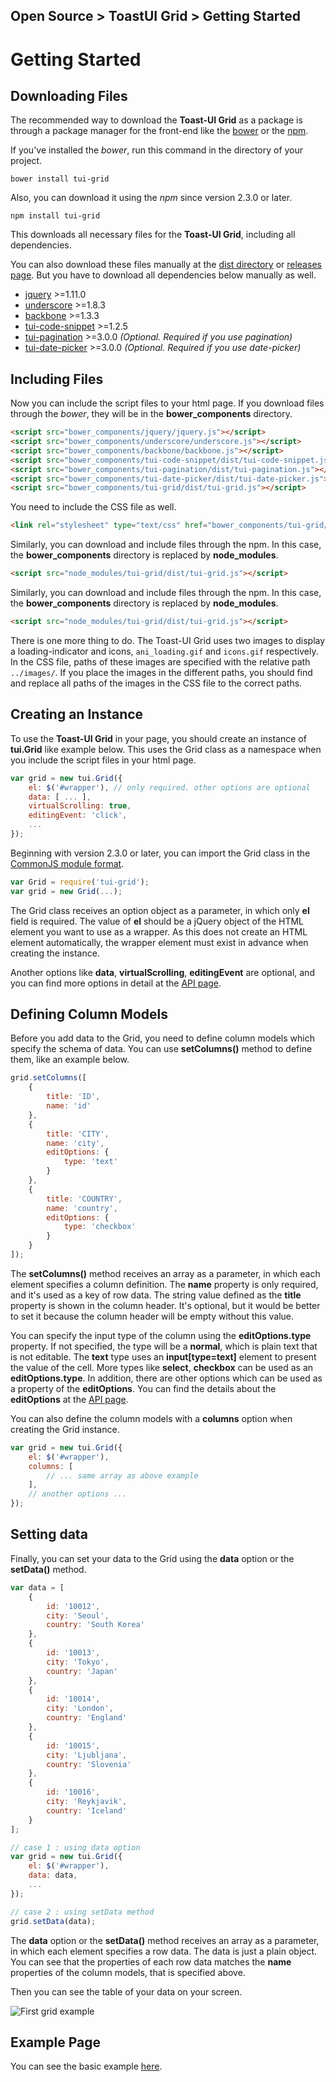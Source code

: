 ## Open Source > ToastUI Grid > Getting Started

# Getting Started

## Downloading Files

The recommended way to download the **Toast-UI Grid** as a package is through a package manager for the front-end like the [bower](http://bower.io) or the [npm](https://www.npmjs.com/).

If you've installed the *bower*, run this command in the directory of your project.

```
bower install tui-grid
```

Also, you can download it using the *npm* since version 2.3.0 or later.

```
npm install tui-grid
```

This downloads all necessary files for the **Toast-UI Grid**, including all dependencies.

You can also download these files manually at the [dist directory](https://github.com/nhnent/tui.grid/tree/production/dist) or [releases page](https://github.com/nhnent/tui.grid/releases). But you have to download all dependencies below manually as well.

- [jquery](https://jquery.com/) >=1.11.0
- [underscore](http://underscorejs.org/) >=1.8.3
- [backbone](http://backbonejs.org/) >=1.3.3
- [tui-code-snippet](https://github.com/nhnent/tui.code-snippett) >=1.2.5
- [tui-pagination](https://github.com/nhnent/tui.pagination) >=3.0.0 *(Optional. Required if you use pagination)*
- [tui-date-picker](https://github.com/nhnent/tui.date-picker) >=3.0.0 *(Optional. Required if you use date-picker)*


## Including Files

Now you can include the script files to your html page. If you download files through the *bower*, they will be in the **bower_components** directory.

```html
<script src="bower_components/jquery/jquery.js"></script>
<script src="bower_components/underscore/underscore.js"></script>
<script src="bower_components/backbone/backbone.js"></script>
<script src="bower_components/tui-code-snippet/dist/tui-code-snippet.js"></script>
<script src="bower_components/tui-pagination/dist/tui-pagination.js"></script>
<script src="bower_components/tui-date-picker/dist/tui-date-picker.js"></script>
<script src="bower_components/tui-grid/dist/tui-grid.js"></script>
```

You need to include the CSS file as well.

```html
<link rel="stylesheet" type="text/css" href="bower_components/tui-grid/dist/tui-grid.css" />
```

Similarly, you can download and include files through the npm. In this case, the **bower_components** directory is replaced by **node_modules**.

```html
<script src="node_modules/tui-grid/dist/tui-grid.js"></script>
```

Similarly, you can download and include files through the npm. In this case, the **bower_components** directory is replaced by **node_modules**.

```html
<script src="node_modules/tui-grid/dist/tui-grid.js"></script>
```

There is one more thing to do. The Toast-UI Grid uses two images to display a loading-indicator and icons, `ani_loading.gif` and `icons.gif` respectively. In the CSS file, paths of these images are specified with the relative path `../images/`. If you place the images in the different paths, you should find and replace all paths of the images in the CSS file to the correct paths.

## Creating an Instance

To use the **Toast-UI Grid** in your page, you should create an instance of **tui.Grid** like example below.
This uses the Grid class as a namespace when you include the script files in your html page.

```javascript
var grid = new tui.Grid({
    el: $('#wrapper'), // only required. other options are optional
    data: [ ... ],
    virtualScrolling: true,
    editingEvent: 'click',
    ...
});
```

Beginning with version 2.3.0 or later, you can import the Grid class in the [CommonJS module format](https://webpack.js.org/api/module-methods/#commonjs).

```js
var Grid = require('tui-grid');
var grid = new Grid(...);
```

The Grid class receives an option object as a parameter, in which only **el** field is required. The value of **el** should be a jQuery object of the HTML element you want to use as a wrapper. As this does not create an HTML element automatically, the wrapper element must exist in advance when creating the instance.

Another options like **data**, **virtualScrolling**, **editingEvent** are optional, and you can find more options in detail at the [API page](https://nhnent.github.io/tui.grid/api).

## Defining Column Models

Before you add data to the Grid, you need to define column models which specify the schema of data. You can use **setColumns()** method to define them, like an example below.

```javascript
grid.setColumns([
    {
        title: 'ID',
        name: 'id'
    },
    {
        title: 'CITY',
        name: 'city',
        editOptions: {
            type: 'text'    
        }    
    },
    {
        title: 'COUNTRY',
        name: 'country',
        editOptions: {
            type: 'checkbox'    
        }
    }
]);
```

The **setColumns()** method receives an array as a parameter, in which each element specifies a column definition.
The **name** property is only required, and it's used as a key of row data. The string value defined as the **title** property is shown in the column header. It's optional, but it would be better to set it because the column header will be empty without this value.

You can specify the input type of the column using the **editOptions.type** property. If not specified, the type will be a **normal**, which is plain text that is not editable. The **text** type uses an **input[type=text]** element to present the value of the cell. More types like **select**, **checkbox** can be used as an **editOptions.type**. In addition, there are other options which can be used as a property of the **editOptions**. You can find the details about the **editOptions** at the [API page](https://nhnent.github.io/tui.grid/api).

You can also define the column models with a **columns** option when creating the Grid instance.

```javascript
var grid = new tui.Grid({
    el: $('#wrapper'),
    columns: [
        // ... same array as above example
    ],
    // another options ...
});
```

## Setting data

Finally, you can set your data to the Grid using the **data** option or the **setData()** method.

```javascript
var data = [
    {
        id: '10012',
        city: 'Seoul',
        country: 'South Korea'
    },
    {
        id: '10013',
        city: 'Tokyo',
        country: 'Japan'    
    },
    {
        id: '10014',
        city: 'London',
        country: 'England'
    },
    {
        id: '10015',
        city: 'Ljubljana',
        country: 'Slovenia'
    },
    {
        id: '10016',
        city: 'Reykjavik',
        country: 'Iceland'
    }
];

// case 1 : using data option
var grid = new tui.Grid({
    el: $('#wrapper'),
    data: data,
    ...
});

// case 2 : using setData method
grid.setData(data);
```

The **data** option or the **setData()** method receives an array as a parameter, in which each element specifies a row data. The data is just a plain object. You can see that the properties of each row data matches the **name** properties of the column models, that is specified above.

Then you can see the table of your data on your screen.

![First grid example](http://static.toastoven.net/prod_toastuigrid/getting-started.png)


## Example Page

You can see the basic example [here](https://nhnent.github.io/tui.grid/api/tutorial-example01-basic.html).
